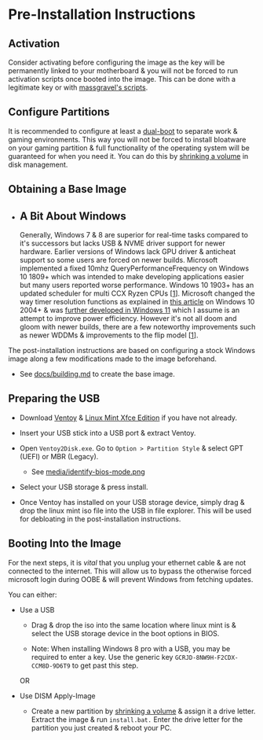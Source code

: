 # Pre-Installation Instructions

## Activation

Consider activating before configuring the image as the key will be permanently linked to your motherboard & you will not be forced to run activation scripts once booted into the image. This can be done with a legitimate key or with [massgravel's scripts](https://github.com/massgravel/Microsoft-Activation-Scripts).

## Configure Partitions

It is recommended to configure at least a [dual-boot](https://en.wikipedia.org/wiki/Multi-booting) to separate work & gaming environments. This way you will not be forced to install bloatware on your gaming partition & full functionality of the operating system will be guaranteed for when you need it. You can do this by [shrinking a volume](https://docs.microsoft.com/en-us/windows-server/storage/disk-management/shrink-a-basic-volume) in disk management.

## Obtaining a Base Image

- ## A Bit About Windows

    Generally, Windows 7 & 8 are superior for real-time tasks compared to it's successors but lacks USB & NVME driver support for newer hardware. Earlier versions of Windows lack GPU driver & anticheat support so some users are forced on newer builds. Microsoft implemented a fixed 10mhz QueryPerformanceFrequency on Windows 10 1809+ which was intended to make developing applications easier but many users reported worse performance. Windows 10 1903+ has an updated scheduler for multi CCX Ryzen CPUs [[1](https://i.redd.it/y8nxtm08um331.png)]. Microsoft changed the way timer resolution functions as explained in [this article](https://randomascii.wordpress.com/2020/10/04/windows-timer-resolution-the-great-rule-change/) on Windows 10 2004+ & was [further developed in Windows 11](https://twitter.com/amitxv/status/1491357305535070211) which I assume is an attempt to improve power efficiency. However it's not all doom and gloom with newer builds, there are a few noteworthy improvements such as newer WDDMs & improvements to the flip model [[1](https://devblogs.microsoft.com/directx/dxgi-flip-model/)]. 

The post-installation instructions are based on configuring a stock Windows image along a few modifications made to the image beforehand.

- See [docs/building.md](../docs/building.md) to create the base image.

## Preparing the USB

- Download [Ventoy](https://github.com/ventoy/Ventoy/releases) & [Linux Mint Xfce Edition](https://linuxmint.com/edition.php?id=294) if you have not already.

- Insert your USB stick into a USB port & extract Ventoy.

- Open ``Ventoy2Disk.exe``. Go to ``Option > Partition Style`` & select GPT (UEFI) or MBR (Legacy).

    - See [media/identify-bios-mode.png](../media/identify-bios-mode.png)

- Select your USB storage & press install.

- Once Ventoy has installed on your USB storage device, simply drag & drop the linux mint iso file into the USB in file explorer. This will be used for debloating in the post-installation instructions.

## Booting Into the Image

For the next steps, it is *vital* that you unplug your ethernet cable & are not connected to the internet. This will allow us to bypass the otherwise forced microsoft login during OOBE & will prevent Windows from fetching updates. 

You can either:

- Use a USB

    - Drag & drop the iso into the same location where linux mint is & select the USB storage device in the boot options in BIOS.

    - Note: When installing Windows 8 pro with a USB, you may be required to enter a key. Use the generic key ``GCRJD-8NW9H-F2CDX-CCM8D-9D6T9`` to get past this step.

        
    OR

- Use DISM Apply-Image

    - Create a new partition by [shrinking a volume](https://docs.microsoft.com/en-us/windows-server/storage/disk-management/shrink-a-basic-volume) & assign it a drive letter. Extract the image & run ``install.bat.`` Enter the drive letter for the partition you just created & reboot your PC.
